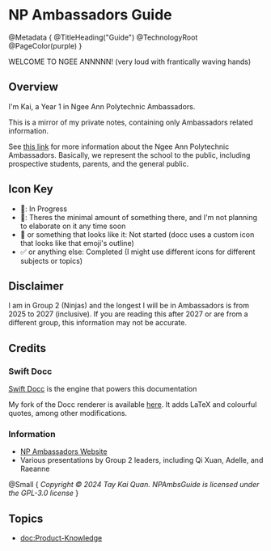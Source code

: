 # NP Ambassadors Guide

@Metadata {
    @TitleHeading("Guide")
    @TechnologyRoot
    @PageColor(purple)
}

WELCOME TO NGEE ANNNNN! (very loud with frantically waving hands)

## Overview

I'm Kai, a Year 1 in Ngee Ann Polytechnic Ambassadors. 

This is a mirror of my private notes, containing only Ambassadors related information.

See [this link](https://www.np.edu.sg/student-life/clubs-societies/np-ambassadors) for more information about the Ngee Ann 
Polytechnic Ambassadors. Basically, we represent the school to the public, including prospective students, parents, and the
general public.

## Icon Key

- 🔄: In Progress
- 📝: Theres the minimal amount of something there, and I'm not planning to elaborate on it any time soon
- 📄 or something that looks like it: Not started (docc uses a custom icon that looks like that emoji's outline)
- ✅ or anything else: Completed (I might use different icons for different subjects or topics)

## Disclaimer

I am in Group 2 (Ninjas) and the longest I will be in Ambassadors is from 2025 to 2027 (inclusive). If you are
reading this after 2027 or are from a different group, this information may not be accurate.

## Credits

### Swift Docc

[Swift Docc](https://www.swift.org/documentation/docc/) is the engine that powers this documentation

My fork of the Docc renderer is available [here](https://github.com/KaiTheRedNinja/swift-docc-render). It adds LaTeX and colourful quotes, 
among other modifications.

### Information

- [NP Ambassadors Website](https://www.np.edu.sg/student-life/clubs-societies/np-ambassadors)
- Various presentations by Group 2 leaders, including Qi Xuan, Adelle, and Raeanne

@Small {
    _Copyright © 2024 Tay Kai Quan. NPAmbsGuide is licensed under the GPL-3.0 license_
}

## Topics

- <doc:Product-Knowledge>